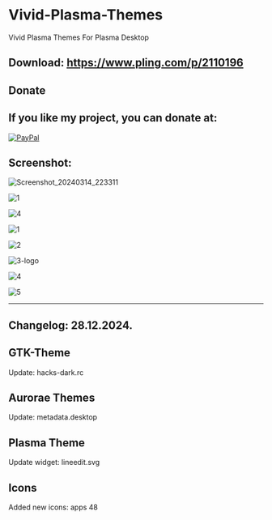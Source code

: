 # Vivid-Plasma-Themes
Vivid Plasma Themes For Plasma Desktop


Download: https://www.pling.com/p/2110196
------------------------------------------


<html>
  <head>
    <meta charset="utf-8" />
  </head>
  <body>
    <h2>Donate</h2>
    <h2>If you like my project, you can donate at:</h2>
    <a href="https://www.paypal.com/paypalme/VesnaLazic">
    <img src="PayPal.png" alt="PayPal" />
    </a>
  </body>
</html>


Screenshot:
-----------

![Screenshot_20240314_223311](https://github.com/L4ki/Vivid-Plasma-Themes/assets/45247573/3f632f04-8590-4af5-8802-5d24bb5beb8a)

![1](https://github.com/L4ki/Vivid-Plasma-Themes/assets/45247573/90ebfb0c-c9f7-4b0d-bdce-3f753e3df7b9)

![4](https://github.com/L4ki/Vivid-Plasma-Themes/assets/45247573/121bc7fd-5894-4e7a-9d7a-c67eadafe8d7)

![1](https://github.com/L4ki/Vivid-Plasma-Themes/assets/45247573/d61620b2-2504-46d2-9363-d9ca21f75ec5)

![2](https://github.com/L4ki/Vivid-Plasma-Themes/assets/45247573/3f0ddaa8-c4d2-46e6-a653-5e7c918cd8c7)

![3-logo](https://github.com/L4ki/Vivid-Plasma-Themes/assets/45247573/2008cc5e-b37a-4a02-92fc-420922ae470e)

![4](https://github.com/L4ki/Vivid-Plasma-Themes/assets/45247573/95139e8a-5128-4d2c-8e2a-e94dc20a6074)

![5](https://github.com/L4ki/Vivid-Plasma-Themes/assets/45247573/a2572539-faf9-4b66-9a35-60e8b36b58f1)

_________________________________



Changelog: 28.12.2024.
---------------------

GTK-Theme
----------

Update: hacks-dark.rc

Aurorae Themes
--------------

Update: metadata.desktop

Plasma Theme
------------

Update widget: lineedit.svg

Icons
-----

Added new icons: apps 48






